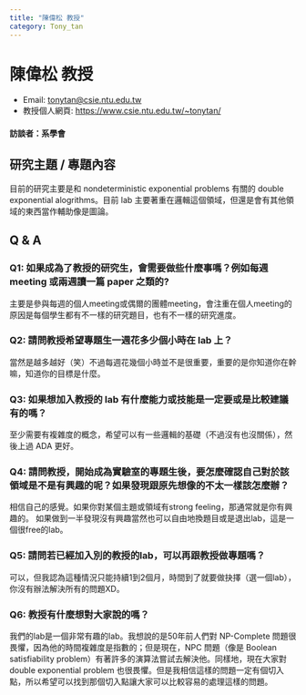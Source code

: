 ```yaml
---
title: "陳偉松 教授"
category: Tony_tan
---
```


# 陳偉松 教授

- Email: tonytan@csie.ntu.edu.tw
- 教授個人網頁: https://www.csie.ntu.edu.tw/~tonytan/

#### 訪談者：系學會

## 研究主題 / 專題內容

目前的研究主要是和 nondeterministic exponential problems 有關的 double exponential alogrithms。目前 lab 主要著重在邏輯這個領域，但還是會有其他領域的東西當作輔助像是圖論。

## Q & A

### Q1: 如果成為了教授的研究生，會需要做些什麼事嗎？例如每週 meeting 或兩週讀一篇 paper 之類的?

主要是參與每週的個人meeting或偶爾的團體meeting，會注重在個人meeting的原因是每個學生都有不一樣的研究題目，也有不一樣的研究進度。

### Q2: 請問教授希望專題生一週花多少個小時在 lab 上？

當然是越多越好（笑）不過每週花幾個小時並不是很重要，重要的是你知道你在幹嘛，知道你的目標是什麼。

### Q3: 如果想加入教授的 lab 有什麼能力或技能是一定要或是比較建議有的嗎？

至少需要有複雜度的概念，希望可以有一些邏輯的基礎（不過沒有也沒關係），然後上過 ADA 更好。

### Q4: 請問教授，開始成為實驗室的專題生後，要怎麼確認自己對於該領域是不是有興趣的呢？如果發現跟原先想像的不太一樣該怎麼辦？

相信自己的感覺。如果你對某個主題或領域有strong feeling，那通常就是你有興趣的。
如果做到一半發現沒有興趣當然也可以自由地換題目或是退出lab，這是一個很free的lab。

### Q5: 請問若已經加入別的教授的lab，可以再跟教授做專題嗎？

可以，但我認為這種情況只能持續1到2個月，時間到了就要做抉擇（選一個lab），你沒有辦法解決所有的問題XD。

### Q6: 教授有什麼想對大家說的嗎？

我們的lab是一個非常有趣的lab。我想說的是50年前人們對 NP-Complete 問題很畏懼，因為他的時間複雜度是指數的；但是現在，NPC 問題（像是 Boolean satisfiability problem）有著許多的演算法嘗試去解決他。同樣地，現在大家對 double exponential problem 也很畏懼。但是我相信這樣的問題一定有個切入點，所以希望可以找到那個切入點讓大家可以比較容易的處理這樣的問題。
